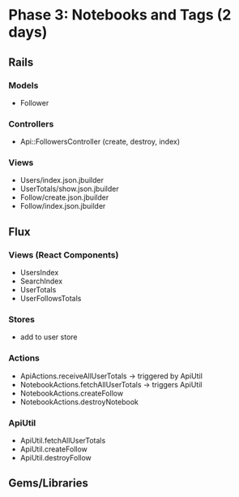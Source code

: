 # Phase 3: Notebooks and Tags (2 days)

## Rails
### Models
* Follower

### Controllers
* Api::FollowersController (create, destroy, index)

### Views
* Users/index.json.jbuilder
* UserTotals/show.json.jbuilder
* Follow/create.json.jbuilder
* Follow/index.json.jbuilder

## Flux
### Views (React Components)
* UsersIndex
* SearchIndex
* UserTotals
* UserFollowsTotals

### Stores
* add to user store

### Actions
* ApiActions.receiveAllUserTotals -> triggered by ApiUtil
* NotebookActions.fetchAllUserTotals -> triggers ApiUtil
* NotebookActions.createFollow
* NotebookActions.destroyNotebook

### ApiUtil
* ApiUtil.fetchAllUserTotals
* ApiUtil.createFollow
* ApiUtil.destroyFollow

## Gems/Libraries
